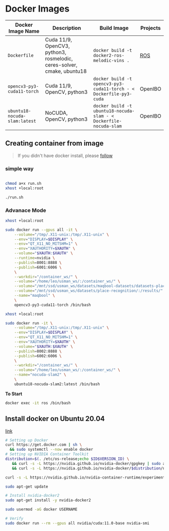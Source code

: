 # Docker Images

Docker Image Name | Description | Build Image | Projects
---------|----------|---------|--------
`Dockerfile` | Cuda 11/9, OpenCV3, python3, rosmelodic, ceres-solver, cmake, ubuntu18 | `docker build -t docker2-ros-melodic-vins .` | [ROS](http://wiki.ros.org/docker/Tutorials/Docker)
`opencv3-py3-cuda11-torch` | Cuda 11/9, OpenCV, python3 | `docker build -t opencv3-py3-cuda11-torch - < Dockerfile-py3-cuda` | OpenIBO 
`ubuntu18-nocuda-slam:latest` | NoCUDA, OpenCV, python3 | `docker build -t ubuntu18-nocuda-slam - < Dockerfile-nocuda-slam` | OpenIBO 


## Creating container from image

> If you didn't have docker install, please [follow](#install-docker-on-ubuntu-2004) 

### simple way

```sh

chmod a+x run.sh
xhost +local:root

./run.sh
```

### Advanace Mode

```sh
xhost +local:root

sudo docker run --gpus all -it \
    --volume="/tmp/.X11-unix:/tmp/.X11-unix" \
    --env="DISPLAY=$DISPLAY" \
    --env="QT_X11_NO_MITSHM=1" \
    --env="XAUTHORITY=$XAUTH" \
    --volume="$XAUTH:$XAUTH" \
    --runtime=nvidia \
    --publish=8001:8888 \
    --publish=6001:6006 \
    \
    --workdir="/container_ws/" \
    --volume="/home/leo/usman_ws/:/container_ws/" \
    --volume="/mnt/ssd/usman_ws/datasets/maqbool-datasets/datasets-place-recognition/:/dataset/" \
    --volume="/mnt/ssd/usman_ws/datasets/place-recognition/:/results/" \
    --name="maqbool" \
    \
    opencv3-py3-cuda11-torch /bin/bash

xhost +local:root

sudo docker run -it \
    --volume="/tmp/.X11-unix:/tmp/.X11-unix" \
    --env="DISPLAY=$DISPLAY" \
    --env="QT_X11_NO_MITSHM=1" \
    --env="XAUTHORITY=$XAUTH" \
    --volume="$XAUTH:$XAUTH" \
    --publish=8002:8888 \
    --publish=6002:6006 \
    \
    --workdir="/container_ws/" \
    --volume="/home/leo/usman_ws/:/container_ws/" \
    --name="nocuda-slam2" \
    \
    ubuntu18-nocuda-slam2:latest /bin/bash
```

**To Start**
```sh
docker exec -it ros /bin/bash
```

## Install docker on Ubuntu 20.04
[link](https://docs.nvidia.com/datacenter/cloud-native/container-toolkit/install-guide.html)

```sh
# Setting up Docker
curl https://get.docker.com | sh \
  && sudo systemctl --now enable docker
# Setting up NVIDIA Container Toolkit
distribution=$(. /etc/os-release;echo $ID$VERSION_ID) \
   && curl -s -L https://nvidia.github.io/nvidia-docker/gpgkey | sudo apt-key add - \
   && curl -s -L https://nvidia.github.io/nvidia-docker/$distribution/nvidia-docker.list | sudo tee /etc/apt/sources.list.d/nvidia-docker.list

curl -s -L https://nvidia.github.io/nvidia-container-runtime/experimental/$distribution/nvidia-container-runtime.list | sudo tee /etc/apt/sources.list.d/nvidia-container-runtime.list

sudo apt-get update

# Install nvidia-docker2
sudo apt-get install -y nvidia-docker2

sudo usermod -aG docker USERNAME

# Verify
sudo docker run --rm --gpus all nvidia/cuda:11.0-base nvidia-smi
```